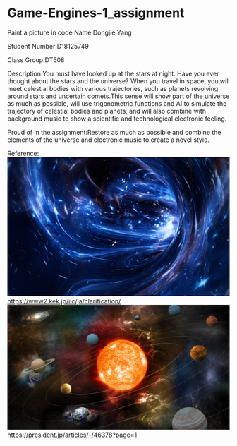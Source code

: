 # Game-Engines-1_assignment
Paint a picture in code
Name:Dongjie Yang 

Student Number:D18125749  

Class Group:DT508

Description:You must have looked up at the stars at night. Have you ever thought about the stars and the universe? When you travel in space, you will meet celestial bodies with various trajectories, such as planets revolving around stars and uncertain comets.This sense will show part of the universe as much as possible, will use trigonometric functions and AI to simulate the trajectory of celestial bodies and planets, and will also combine with background music to show a scientific and technological electronic feeling.

Proud of in the assignment:Restore as much as possible and combine the elements of the universe and electronic music to create a novel style.

Reference:
![An image](space.jpg)  
https://www2.kek.jp/ilc/ja/clarification/
![An image](space2.jpg)  
https://president.jp/articles/-/46378?page=1

